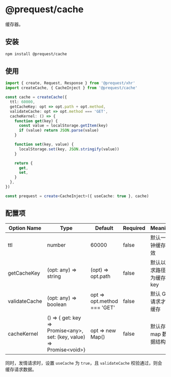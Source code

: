 # @prequest/cache

缓存器。

## 安装

```bash
npm install @prequest/cache
```

## 使用

```ts
import { create, Request, Response } from '@prequest/xhr'
import createCache, { CacheInject } from '@prequest/cache'

const cache = createCache({
  ttl: 60000,
  getCacheKey: opt => opt.path + opt.method,
  validateCache: opt => opt.method === 'GET',
  cacheKernel: () => {
    function get(key) {
      const value = localStorage.getItem(key)
      if (value) return JSON.parse(value)
    }

    function set(key, value) {
      localStorage.set(key, JSON.stringify(value))
    }

    return {
      get,
      set,
    }
  },
})

const prequest = create<CacheInject>({ useCache: true }, cache)
```

## 配置项

| Option Name   | Type                                                                      | Default                     | Required | Meaning                      |
| ------------- | ------------------------------------------------------------------------- | --------------------------- | -------- | ---------------------------- |
| ttl           | number                                                                    | 60000                       | false    | 默认一分钟缓存失效           |
| getCacheKey   | (opt: any) => string                                                      | (opt) => opt.path           | false    | 默认以请求路径作为缓存的 key |
| validateCache | (opt: any) => boolean                                                     | opt => opt.method === 'GET' | false    | 默认 GET 请求才会缓存        |
| cacheKernel   | () => { get: key => Promise\<any\>, set: (key, value) => Promise\<void\>} | opt => new Map()            | false    | 默认存到 map 数据结构中      |

同时，发情请求时，设置 `useCache` 为 `true`，且 `validateCache` 校验通过，则会缓存请求数据。
